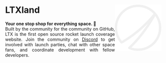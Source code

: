 <h1 align="left">
  <img alt="ltx logo" align="right" src="https://github.com/LTXland/.github/blob/main/logo-f0f0f0.png?raw=true" width="150px"/>
  LTXland
</h1>
<p align="justify"><b>Your one stop shop for everything space. 🚀</b><br/>Built by the community for the community on GitHub, LTX is the first open source rocket launch coverage website. Join the community on <a href="https://discord.com/invite/Zma3aV9Zdm">Discord</a> to get involved with launch parties, chat with other space fans, and coordinate development with fellow developers.</p>
